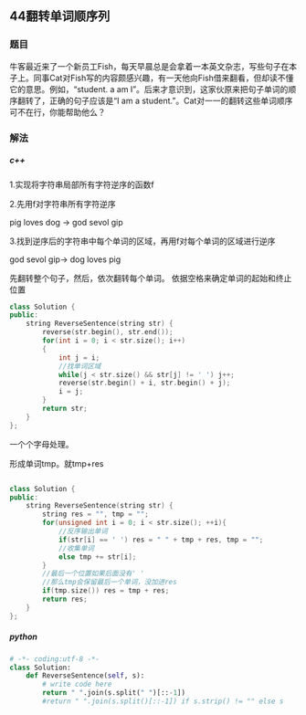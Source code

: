 ## 44翻转单词顺序列

### 题目

牛客最近来了一个新员工Fish，每天早晨总是会拿着一本英文杂志，写些句子在本子上。同事Cat对Fish写的内容颇感兴趣，有一天他向Fish借来翻看，但却读不懂它的意思。例如，“student. a am I”。后来才意识到，这家伙原来把句子单词的顺序翻转了，正确的句子应该是“I am a student.”。Cat对一一的翻转这些单词顺序可不在行，你能帮助他么？

### 解法

##### c++

1.实现将字符串局部所有字符逆序的函数f

2.先用f对字符串所有字符逆序

pig loves dog -> god sevol gip

3.找到逆序后的字符串中每个单词的区域，再用f对每个单词的区域进行逆序

god sevol gip->  dog loves pig

先翻转整个句子，然后，依次翻转每个单词。
依据空格来确定单词的起始和终止位置

```C++
class Solution {
public:
    string ReverseSentence(string str) {
        reverse(str.begin(), str.end());
        for(int i = 0; i < str.size(); i++)
        {
            int j = i;
            //找单词区域
            while(j < str.size() && str[j] != ' ') j++;
            reverse(str.begin() + i, str.begin() + j);
            i = j;
        }
        return str;
    }
};
```

一个个字母处理。

形成单词tmp。就tmp+res

```C++

class Solution {
public:
    string ReverseSentence(string str) {
        string res = "", tmp = "";
        for(unsigned int i = 0; i < str.size(); ++i){
            //反序输出单词
            if(str[i] == ' ') res = " " + tmp + res, tmp = "";
            //收集单词
            else tmp += str[i];
        }
        //最后一个位置如果后面没有' '
        //那么tmp会保留最后一个单词，没加进res
        if(tmp.size()) res = tmp + res;
        return res;
    }
}; 
```



##### python

```python
# -*- coding:utf-8 -*-
class Solution:
    def ReverseSentence(self, s):
        # write code here
        return " ".join(s.split(" ")[::-1])
    	#return " ".join(s.split()[::-1]) if s.strip() != "" else s
```

